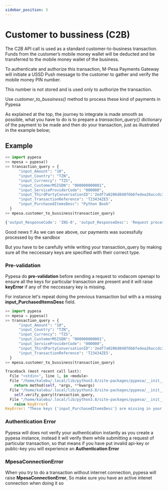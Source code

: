 ```yaml
---
sidebar_position: 3
---
```


# Customer to bussiness (C2B)

The C2B API call is used as a standard customer-to-business transaction. Funds from the customer’s mobile money wallet will be deducted and be transferred to the mobile money wallet of the business.

To authenticate and authorize this transaction, M-Pesa Payments Gateway will initiate a USSD Push message to the customer to gather and verify the mobile money PIN number.

This number is not stored and is used only to authorize the transaction.

Use  *customer_to_bussiness()* method to process these kind of payments in Pypesa

As explained at the top, the journey to integrate is made smooth as possible, what you have to do is to prepare a *transaction_query{}* dictionary of the payment to be made and then do your transaction, just as illustrated in the example below;

## Example

```python
>> import pypesa 
>> mpesa = pypesa()
>> transaction_query = {
      "input_Amount": "10", 
      "input_Country": "TZN", 
      "input_Currency": "TZS", 
      "input_CustomerMSISDN": "000000000001", 
      "input_ServiceProviderCode": "000000", 
      "input_ThirdPartyConversationID":'2edf7a0206d848f6b6fedea26accdc3a', 
      "input_TransactionReference": 'T23434ZE5',
      "input_PurchasedItemsDesc": "Python Book"
  }
>> mpesa.customer_to_bussiness(transaction_query)

{'output_ResponseCode': 'INS-0', 'output_ResponseDesc': 'Request processed successfully', 'output_TransactionID': 'RvvsqB0rcP3Y', 'output_ConversationID': '1e029550d09745e7b2221bb4b2dc8ffc', 'output_ThirdPartyConversationID': '2edf7a0206d848f6b6fedea26accdc3a'}

```

Good news !! As we can see above, our payments was sucessfully processed by the sandbox

But you have to be carefully while writing your transaction_query by making sure all the neccessary keys are specified with their correct type.

### Pre-validation

Pypesa do **pre-validation** before sending a request to vodacom openapi to ensure all the keys for particular transaction are present and it will raise **keyError** if any of the neccessary key is missing.  

For instance let's repeat doing the previous transaction but with a  a missing **input_PurchasedItemsDesc** field.

```python
>> import pypesa 
>> mpesa = pypesa()
>> transaction_query = {
      "input_Amount": "10", 
      "input_Country": "TZN", 
      "input_Currency": "TZS", 
      "input_CustomerMSISDN": "000000000001", 
      "input_ServiceProviderCode": "000000", 
      "input_ThirdPartyConversationID":'2edf7a0206d848f6b6fedea26accdc3a', 
      "input_TransactionReference": 'T23434ZE5',
  }
>> mpesa.customer_to_bussiness(transaction_query)

Traceback (most recent call last):
  File "<stdin>", line 1, in <module>
  File "/home/kalebu/.local/lib/python3.8/site-packages/pypesa/__init__.py", line 77, in authorized_method
    return method(self, *args, **kwargs)
  File "/home/kalebu/.local/lib/python3.8/site-packages/pypesa/__init__.py", line 299, in customer_to_bussiness
    self.verify_query(transaction_query,
  File "/home/kalebu/.local/lib/python3.8/site-packages/pypesa/__init__.py", line 288, in verify_query
    raise KeyError(
KeyError: "These keys {'input_PurchasedItemsDesc'} are missing in your transaction query"

```

### Authentication Error

Pypesa will does not verify your authentication instantly as you create a pypesa instance, instead it will verify them while submitting a request of particular transaction, so that means if you have put invalid api-key or public-key you will experience an **Authentication Error**

### MpesaConnectionError

When you try to do a transaction without internet connection, pypesa will raise **MpesaConnectionError**, So make sure you have an active intenet connection when doing it so  
